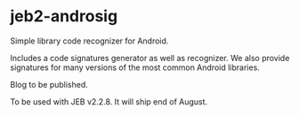# jeb2-androsig

Simple library code recognizer for Android.

Includes a code signatures generator as well as recognizer. We also provide signatures for many versions of the most common Android libraries.

Blog to be published.

To be used with JEB v2.2.8. It will ship end of August.
